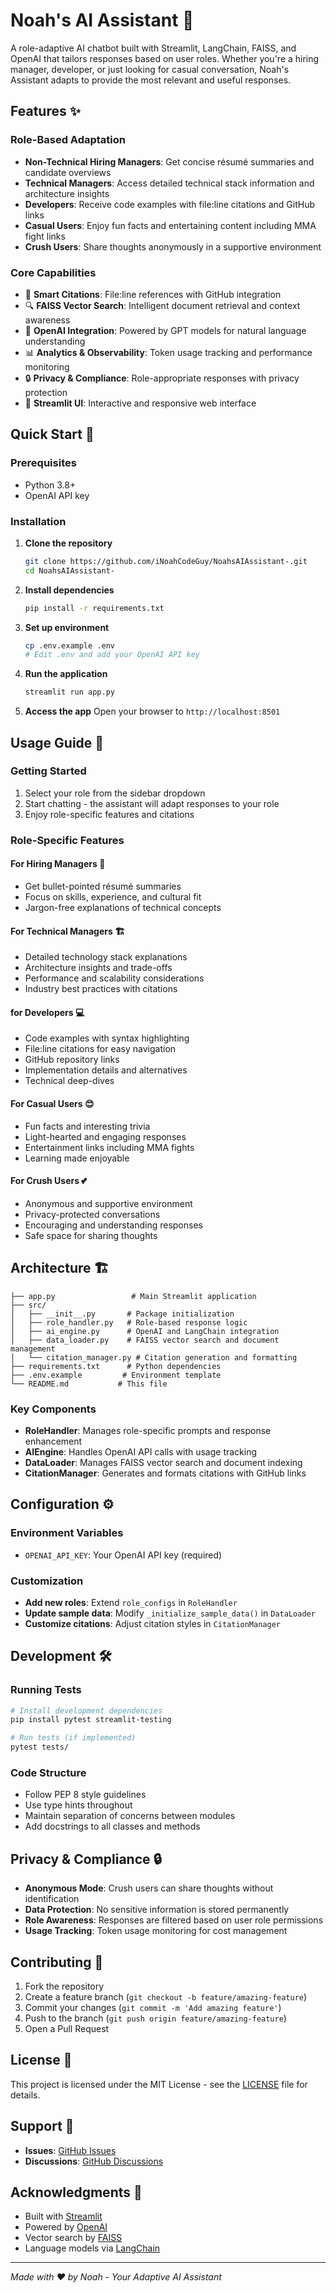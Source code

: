 # Noah's AI Assistant 🤖

A role-adaptive AI chatbot built with Streamlit, LangChain, FAISS, and OpenAI that tailors responses based on user roles. Whether you're a hiring manager, developer, or just looking for casual conversation, Noah's Assistant adapts to provide the most relevant and useful responses.

## Features ✨

### Role-Based Adaptation
- **Non-Technical Hiring Managers**: Get concise résumé summaries and candidate overviews
- **Technical Managers**: Access detailed technical stack information and architecture insights  
- **Developers**: Receive code examples with file:line citations and GitHub links
- **Casual Users**: Enjoy fun facts and entertaining content including MMA fight links
- **Crush Users**: Share thoughts anonymously in a supportive environment

### Core Capabilities
- 🎯 **Smart Citations**: File:line references with GitHub integration
- 🔍 **FAISS Vector Search**: Intelligent document retrieval and context awareness
- 🤖 **OpenAI Integration**: Powered by GPT models for natural language understanding
- 📊 **Analytics & Observability**: Token usage tracking and performance monitoring
- 🔒 **Privacy & Compliance**: Role-appropriate responses with privacy protection
- 🚀 **Streamlit UI**: Interactive and responsive web interface

## Quick Start 🚀

### Prerequisites
- Python 3.8+
- OpenAI API key

### Installation

1. **Clone the repository**
   ```bash
   git clone https://github.com/iNoahCodeGuy/NoahsAIAssistant-.git
   cd NoahsAIAssistant-
   ```

2. **Install dependencies**
   ```bash
   pip install -r requirements.txt
   ```

3. **Set up environment**
   ```bash
   cp .env.example .env
   # Edit .env and add your OpenAI API key
   ```

4. **Run the application**
   ```bash
   streamlit run app.py
   ```

5. **Access the app**
   Open your browser to `http://localhost:8501`

## Usage Guide 📖

### Getting Started
1. Select your role from the sidebar dropdown
2. Start chatting - the assistant will adapt responses to your role
3. Enjoy role-specific features and citations

### Role-Specific Features

#### For Hiring Managers 👔
- Get bullet-pointed résumé summaries
- Focus on skills, experience, and cultural fit
- Jargon-free explanations of technical concepts

#### For Technical Managers 🏗️
- Detailed technology stack explanations
- Architecture insights and trade-offs
- Performance and scalability considerations
- Industry best practices with citations

#### for Developers 💻
- Code examples with syntax highlighting
- File:line citations for easy navigation
- GitHub repository links
- Implementation details and alternatives
- Technical deep-dives

#### For Casual Users 😊
- Fun facts and interesting trivia
- Light-hearted and engaging responses
- Entertainment links including MMA fights
- Learning made enjoyable

#### For Crush Users 💕
- Anonymous and supportive environment
- Privacy-protected conversations
- Encouraging and understanding responses
- Safe space for sharing thoughts

## Architecture 🏗️

```
├── app.py                 # Main Streamlit application
├── src/
│   ├── __init__.py       # Package initialization
│   ├── role_handler.py   # Role-based response logic
│   ├── ai_engine.py      # OpenAI and LangChain integration
│   ├── data_loader.py    # FAISS vector search and document management
│   └── citation_manager.py # Citation generation and formatting
├── requirements.txt      # Python dependencies
├── .env.example         # Environment template
└── README.md           # This file
```

### Key Components

- **RoleHandler**: Manages role-specific prompts and response enhancement
- **AIEngine**: Handles OpenAI API calls with usage tracking
- **DataLoader**: Manages FAISS vector search and document indexing
- **CitationManager**: Generates and formats citations with GitHub links

## Configuration ⚙️

### Environment Variables
- `OPENAI_API_KEY`: Your OpenAI API key (required)

### Customization
- **Add new roles**: Extend `role_configs` in `RoleHandler`
- **Update sample data**: Modify `_initialize_sample_data()` in `DataLoader`
- **Customize citations**: Adjust citation styles in `CitationManager`

## Development 🛠️

### Running Tests
```bash
# Install development dependencies
pip install pytest streamlit-testing

# Run tests (if implemented)
pytest tests/
```

### Code Structure
- Follow PEP 8 style guidelines
- Use type hints throughout
- Maintain separation of concerns between modules
- Add docstrings to all classes and methods

## Privacy & Compliance 🔒

- **Anonymous Mode**: Crush users can share thoughts without identification
- **Data Protection**: No sensitive information is stored permanently
- **Role Awareness**: Responses are filtered based on user role permissions
- **Usage Tracking**: Token usage monitoring for cost management

## Contributing 🤝

1. Fork the repository
2. Create a feature branch (`git checkout -b feature/amazing-feature`)
3. Commit your changes (`git commit -m 'Add amazing feature'`)
4. Push to the branch (`git push origin feature/amazing-feature`)
5. Open a Pull Request

## License 📄

This project is licensed under the MIT License - see the [LICENSE](LICENSE) file for details.

## Support 💬

- **Issues**: [GitHub Issues](https://github.com/iNoahCodeGuy/NoahsAIAssistant-/issues)
- **Discussions**: [GitHub Discussions](https://github.com/iNoahCodeGuy/NoahsAIAssistant-/discussions)

## Acknowledgments 🙏

- Built with [Streamlit](https://streamlit.io/)
- Powered by [OpenAI](https://openai.com/)
- Vector search by [FAISS](https://github.com/facebookresearch/faiss)
- Language models via [LangChain](https://python.langchain.com/)

---

*Made with ❤️ by Noah - Your Adaptive AI Assistant*
